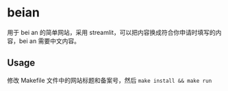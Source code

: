 # beian

用于 bei an 的简单网站，采用 streamlit，可以把内容换成符合你申请时填写的内容，bei an 需要中文内容。

## Usage

修改 Makefile 文件中的网站标题和备案号，然后 `make install && make run`
